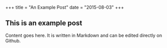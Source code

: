 +++
title = "An Example Post"
date = "2015-08-03"
+++

## This is an example post

Content goes here. It is written in Markdown and can be edited directly on Github.
